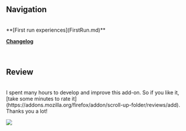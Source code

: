 ## Navigation ##
<br />
**[First run experiences](FirstRun.md)**

**[Changelog](Changelog.md)**<br />
<br />
<br />

## Review ##
<br />
I spent many hours to develop and improve this add-on. So if you like it, [take some minutes to rate it](https://addons.mozilla.org/firefox/addon/scroll-up-folder/reviews/add). Thanks you a lot!

[![](https://scrollupfolder.googlecode.com/svn/wiki/rate_it.png)](https://addons.mozilla.org/firefox/addon/scroll-up-folder/reviews/add)